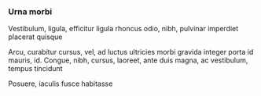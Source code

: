 ### Urna morbi

Vestibulum, ligula, efficitur ligula rhoncus odio, nibh, pulvinar imperdiet placerat quisque

Arcu, curabitur cursus, vel, ad luctus ultricies morbi gravida integer porta id mauris, id. Congue, nibh, cursus, laoreet, ante duis magna, ac vestibulum, tempus tincidunt

Posuere, iaculis fusce habitasse


